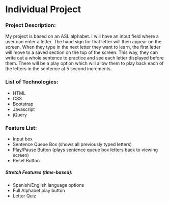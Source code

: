 # Individual Project

### Project Description:
My project is based on an ASL alphabet. I will have an input field where a user can enter a letter. The hand sign for that letter will then appear on the screen. When they type in the next letter they want to learn, the first letter will move to a saved section on the top of the screen. This way, they can write out a whole sentence to practice and see each letter displayed before them. There will be a play option which will allow them to play back each of the letters in the sentence at 5 second increments.

### List of Technologies:
- HTML
- CSS
- Bootstrap
- Javascript
- jQuery

### Feature List:
- Input box
- Sentence Queue Box (shows all previously typed letters)
- Play/Pause Button (plays sentence queue box letters back to viewing screen)
- Reset Button

##### Stretch Features (time-based):
- Spanish/English language options
- Full Alphabet play button
- Letter Quiz
